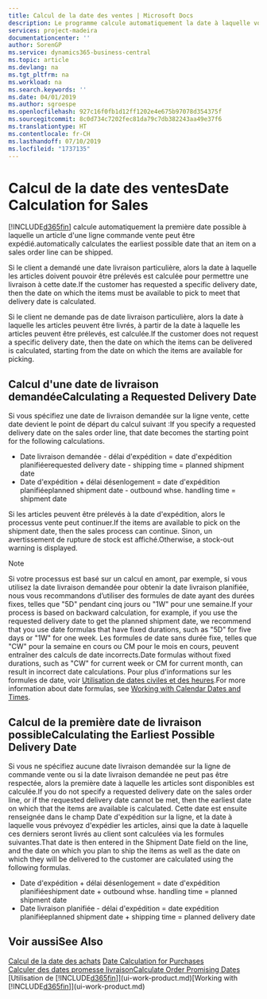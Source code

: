 ```yaml
---
title: Calcul de la date des ventes | Microsoft Docs
description: Le programme calcule automatiquement la date à laquelle vous devez commander un article pour l'avoir en stock à une certaine date. Il s'agit de la date à laquelle des articles commandés à une date donnée devraient être disponibles pour le prélèvement.
services: project-madeira
documentationcenter: ''
author: SorenGP
ms.service: dynamics365-business-central
ms.topic: article
ms.devlang: na
ms.tgt_pltfrm: na
ms.workload: na
ms.search.keywords: ''
ms.date: 04/01/2019
ms.author: sgroespe
ms.openlocfilehash: 927c16f0fb1d12ff1202e4e675b97078d354375f
ms.sourcegitcommit: 8c0d734c7202fec81da79c7db382243aa49e37f6
ms.translationtype: HT
ms.contentlocale: fr-CH
ms.lasthandoff: 07/10/2019
ms.locfileid: "1737135"
---
```

# <a name="date-calculation-for-sales"></a><span data-ttu-id="4da40-104">Calcul de la date des ventes</span><span class="sxs-lookup"><span data-stu-id="4da40-104">Date Calculation for Sales</span></span>
[!INCLUDE[d365fin](includes/d365fin_md.md)] <span data-ttu-id="4da40-105">calcule automatiquement la première date possible à laquelle un article d'une ligne commande vente peut être expédié.</span><span class="sxs-lookup"><span data-stu-id="4da40-105">automatically calculates the earliest possible date that an item on a sales order line can be shipped.</span></span>

<span data-ttu-id="4da40-106">Si le client a demandé une date livraison particulière, alors la date à laquelle les articles doivent pouvoir être prélevés est calculée pour permettre une livraison à cette date.</span><span class="sxs-lookup"><span data-stu-id="4da40-106">If the customer has requested a specific delivery date, then the date on which the items must be available to pick to meet that delivery date is calculated.</span></span>

<span data-ttu-id="4da40-107">Si le client ne demande pas de date livraison particulière, alors la date à laquelle les articles peuvent être livrés, à partir de la date à laquelle les articles peuvent être prélevés, est calculée.</span><span class="sxs-lookup"><span data-stu-id="4da40-107">If the customer does not request a specific delivery date, then the date on which the items can be delivered is calculated, starting from the date on which the items are available for picking.</span></span>

## <a name="calculating-a-requested-delivery-date"></a><span data-ttu-id="4da40-108">Calcul d'une date de livraison demandée</span><span class="sxs-lookup"><span data-stu-id="4da40-108">Calculating a Requested Delivery Date</span></span>
<span data-ttu-id="4da40-109">Si vous spécifiez une date de livraison demandée sur la ligne vente, cette date devient le point de départ du calcul suivant :</span><span class="sxs-lookup"><span data-stu-id="4da40-109">If you specify a requested delivery date on the sales order line, that date becomes the starting point for the following calculations.</span></span>

- <span data-ttu-id="4da40-110">Date livraison demandée - délai d'expédition = date d'expédition planifiée</span><span class="sxs-lookup"><span data-stu-id="4da40-110">requested delivery date - shipping time = planned shipment date</span></span>
- <span data-ttu-id="4da40-111">Date d'expédition + délai désenlogement = date d'expédition planifiée</span><span class="sxs-lookup"><span data-stu-id="4da40-111">planned shipment date - outbound whse. handling time = shipment date</span></span>

<span data-ttu-id="4da40-112">Si les articles peuvent être prélevés à la date d'expédition, alors le processus vente peut continuer.</span><span class="sxs-lookup"><span data-stu-id="4da40-112">If the items are available to pick on the shipment date, then the sales process can continue.</span></span> <span data-ttu-id="4da40-113">Sinon, un avertissement de rupture de stock est affiché.</span><span class="sxs-lookup"><span data-stu-id="4da40-113">Otherwise, a stock-out warning is displayed.</span></span>

> [!Note]
> <span data-ttu-id="4da40-114">Si votre processus est basé sur un calcul en amont, par exemple, si vous utilisez la date livraison demandée pour obtenir la date livraison planifiée, nous vous recommandons d’utiliser des formules de date ayant des durées fixes, telles que "5D" pendant cinq jours ou "1W" pour une semaine.</span><span class="sxs-lookup"><span data-stu-id="4da40-114">If your process is based on backward calculation, for example, if you use the requested delivery date to get the planned shipment date, we recommend that you use date formulas that have fixed durations, such as "5D" for five days or "1W" for one week.</span></span> <span data-ttu-id="4da40-115">Les formules de date sans durée fixe, telles que "CW" pour la semaine en cours ou CM pour le mois en cours, peuvent entraîner des calculs de date incorrects.</span><span class="sxs-lookup"><span data-stu-id="4da40-115">Date formulas without fixed durations, such as "CW" for current week or CM for current month, can result in incorrect date calculations.</span></span> <span data-ttu-id="4da40-116">Pour plus d'informations sur les formules de date, voir [Utilisation de dates civiles et des heures](ui-enter-date-ranges.md).</span><span class="sxs-lookup"><span data-stu-id="4da40-116">For more information about date formulas, see [Working with Calendar Dates and Times](ui-enter-date-ranges.md).</span></span>

## <a name="calculating-the-earliest-possible-delivery-date"></a><span data-ttu-id="4da40-117">Calcul de la première date de livraison possible</span><span class="sxs-lookup"><span data-stu-id="4da40-117">Calculating the Earliest Possible Delivery Date</span></span>
<span data-ttu-id="4da40-118">Si vous ne spécifiez aucune date livraison demandée sur la ligne de commande vente ou si la date livraison demandée ne peut pas être respectée, alors la première date à laquelle les articles sont disponibles est calculée.</span><span class="sxs-lookup"><span data-stu-id="4da40-118">If you do not specify a requested delivery date on the sales order line, or if the requested delivery date cannot be met, then the earliest date on which that the items are available is calculated.</span></span> <span data-ttu-id="4da40-119">Cette date est ensuite renseignée dans le champ Date d'expédition sur la ligne, et la date à laquelle vous prévoyez d'expédier les articles, ainsi que la date à laquelle ces derniers seront livrés au client sont calculées via les formules suivantes.</span><span class="sxs-lookup"><span data-stu-id="4da40-119">That date is then entered in the Shipment Date field on the line, and the date on which you plan to ship the items as well as the date on which they will be delivered to the customer are calculated using the following formulas.</span></span>

- <span data-ttu-id="4da40-120">Date d'expédition + délai désenlogement = date d'expédition planifiée</span><span class="sxs-lookup"><span data-stu-id="4da40-120">shipment date + outbound whse. handling time = planned shipment date</span></span>
- <span data-ttu-id="4da40-121">Date livraison planifiée - délai d'expédition = date expédition planifiée</span><span class="sxs-lookup"><span data-stu-id="4da40-121">planned shipment date + shipping time = planned delivery date</span></span>


## <a name="see-also"></a><span data-ttu-id="4da40-122">Voir aussi</span><span class="sxs-lookup"><span data-stu-id="4da40-122">See Also</span></span>  
 <span data-ttu-id="4da40-123">[Calcul de la date des achats](purchasing-date-calculation-for-purchases.md) </span><span class="sxs-lookup"><span data-stu-id="4da40-123">[Date Calculation for Purchases](purchasing-date-calculation-for-purchases.md) </span></span>  
 [<span data-ttu-id="4da40-124">Calculer des dates promesse livraison</span><span class="sxs-lookup"><span data-stu-id="4da40-124">Calculate Order Promising Dates</span></span>](sales-how-to-calculate-order-promising-dates.md)  
 <span data-ttu-id="4da40-125">[Utilisation de [!INCLUDE[d365fin](includes/d365fin_md.md)]](ui-work-product.md)</span><span class="sxs-lookup"><span data-stu-id="4da40-125">[Working with [!INCLUDE[d365fin](includes/d365fin_md.md)]](ui-work-product.md)</span></span>
